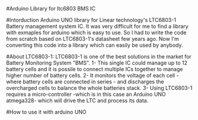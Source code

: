 #Arduino Library for ltc6803 BMS IC

#Intorduction
Arduino UNO library for Linear technology's LTC6803-1 Battery management system IC. It was very difficult for me to find a library with exmaples for arduino which is easy to use. So I had to write the code from scratch based on LTC6803-1's datasheet few years ago. Now I'm converting this code into a library which can easily be used by anybody. 

#About LTC6803-1:
LTC6803-1 is one of the best solutions in the market for Battery Monitoring System "BMS". 
1- This single IC could manage up to 12 battery cells and it is possile to connect multiple ICs together to manage higher number of battery cells. 
2- It monitors the voltage of each cell - where battery cells are connected in series - and discharges the overcharged cells to balance the whole batteries stack. 
3- Using LTC6803-1 requires a micro-controller -which is in this case an Arduino UNO atmega328- which will drive the LTC and process its data.

#How to use it with arduino UNO
